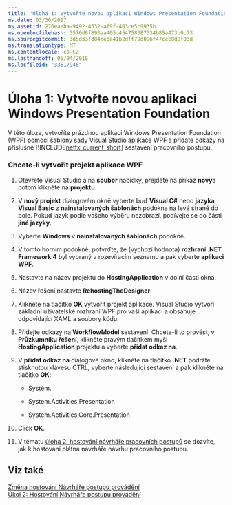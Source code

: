 ```yaml
---
title: 'Úloha 1: Vytvořte novou aplikaci Windows Presentation Foundation'
ms.date: 03/30/2017
ms.assetid: 270eaeba-9492-4532-af9f-403ce5c9935b
ms.openlocfilehash: 5576d6f893aa405d454758387334b85a473b0c73
ms.sourcegitcommit: 3d5d33f384eeba41b2dff79d096f47ccc8d8f03d
ms.translationtype: MT
ms.contentlocale: cs-CZ
ms.lasthandoff: 05/04/2018
ms.locfileid: "33517946"
---
```

# <a name="task-1-create-a-new-windows-presentation-foundation-application"></a>Úloha 1: Vytvořte novou aplikaci Windows Presentation Foundation
V této úloze, vytvoříte prázdnou aplikaci Windows Presentation Foundation (WPF) pomocí šablony sady Visual Studio aplikace WPF a přidáte odkazy na příslušné [!INCLUDE[netfx_current_short](../../../includes/netfx-current-short-md.md)] sestavení pracovního postupu.  
  
### <a name="to-create-the-wpf-application-project"></a>Chcete-li vytvořit projekt aplikace WPF  
  
1.  Otevřete Visual Studio a na **soubor** nabídky, přejděte na příkaz **nový**a potom klikněte na **projektu**.  
  
2.  V **nový projekt** dialogovém okně vyberte buď **Visual C#** nebo **jazyka Visual Basic** z **nainstalovaných šablonách** podokna na levé straně do pole. Pokud jazyk podle vašeho výběru nezobrazí, podívejte se do části **jiné jazyky**.  
  
3.  Vyberte **Windows** v **nainstalovaných šablonách** podokně.  
  
4.  V tomto horním podokně, potvrďte, že (výchozí hodnota) **rozhraní .NET Framework 4** byl vybraný v rozevíracím seznamu a pak vyberte **aplikaci WPF**.  
  
5.  Nastavte na název projektu do **HostingApplication** v dolní části okna.  
  
6.  Název řešení nastavte **RehostingTheDesigner**.  
  
7.  Klikněte na tlačítko **OK** vytvořit projekt aplikace. Visual Studio vytvoří základní uživatelské rozhraní WPF pro vaši aplikaci a obsahuje odpovídající XAML a soubory kódu.  
  
8.  Přidejte odkazy na **WorkflowModel** sestavení. Chcete-li to provést, v **Průzkumníku řešení**, klikněte pravým tlačítkem myši **HostingApplication** projektu a vyberte **přidat odkaz na**.  
  
9. V **přidat odkaz na** dialogové okno, klikněte na tlačítko **.NET** podržte stisknutou klávesu CTRL, vyberte následující sestavení a pak klikněte na tlačítko **OK**:  
  
    -   Systém.  
  
    -   System.Activities.Presentation  
  
    -   System.Activities.Core.Presentation  
  
10. Click **OK**.  
  
11. V tématu [úloha 2: hostování návrháře pracovních postupů](../../../docs/framework/windows-workflow-foundation/task-2-host-the-workflow-designer.md) se dozvíte, jak k hostování plátna návrháře návrhu pracovního postupu.  
  
## <a name="see-also"></a>Viz také  
 [Změna hostování Návrháře postupu provádění](../../../docs/framework/windows-workflow-foundation/rehosting-the-workflow-designer.md)  
 [Úkol 2: Hostování Návrháře postupu provádění](../../../docs/framework/windows-workflow-foundation/task-2-host-the-workflow-designer.md)
